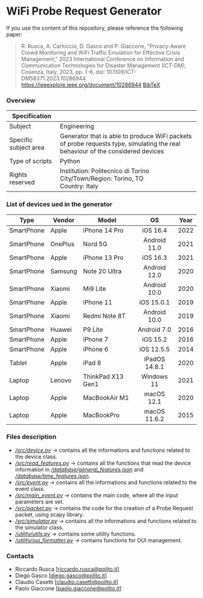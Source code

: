 # WiFi Probe Request Generator

If you use the content of this repository, please reference the following paper: 
> R. Rusca, A. Carluccio, D. Gasco and P. Giaccone, "Privacy-Aware Crowd Monitoring and WiFi Traffic Emulation for Effective Crisis Management," 2023 International Conference on Information and Communication Technologies for Disaster Management (ICT-DM), Cosenza, Italy, 2023, pp. 1-6, doi: 10.1109/ICT-DM58371.2023.10286944. https://ieeexplore.ieee.org/document/10286944 [BibTeX](/cite.bib)


### Overview
| Specification |            |  
|----------|-------------|
| Subject |  Engineering | 
| Specific subject area |  Generator that is able to produce WiFi packets of probe requests type, simulating the real behaviour of the considered devices |
| Type of scripts  | Python |    
| Rights reserved  | Institution: Politecnico di Torino <br> City/Town/Region: Torino, TO <br> Country: Italy  |   


### List of devices ued in the generator
| Type   |  Vendor | Model | OS | Year | 
|----------|-------------|-------------|:-------------:|:-------------:|
| SmartPhone |  Apple | iPhone 14 Pro | iOS 16.4  | 2022 |
| SmartPhone |  OnePlus | Nord 5G | Android 11.0 | 2021 |
| SmartPhone |  Apple | iPhone 13 Pro | iOS 16.3 | 2021 |
| SmartPhone |  Samsung | Note 20 Ultra | Android 12.0 | 2020 |
| SmartPhone |  Xiaomi | Mi9 Lite | Android 10.0  | 2020 |
| SmartPhone |  Apple | iPhone 11 | iOS  15.0.1 | 2019 |
| SmartPhone |  Xiaomi | Redmi Note 8T | Android   10.0  | 2019 |
| SmartPhone |  Huawei | P9 Lite | Android   7.0  | 2016 |
| SmartPhone |  Apple | iPhone 7 | iOS 15.2 | 2016 |
| SmartPhone |  Apple  | iPhone 6 | iOS   12.5.5  | 2014 |
| Tablet |  Apple  | iPad 8 | iPadOS  14.8.1  | 2020 |
| Laptop | Lenovo | ThinkPad X13 Gen1 | Windows   11 | 2021 |
| Laptop | Apple  | MacBookAir M1 | macOS   12.1 | 2020 |
| Laptop | Apple  | MacBookPro | macOS 11.6.2 | 2015 |

### Files description
* [*/src/device.py*](src/device.py) &rarr; contains all the informations and functions related to the device class.
* [*/src/read_features.py*](src/read_features.py) &rarr; contains all the functions that read the device information in [*/database/general_features.json*](database/general_features.json) and [*/database/time_features.json*](/database/time_features.json).
* [*/src/event.py*](src/event.py) &rarr; contains all the informations and functions related to the event class.
* [*/src/main_event.py*](src/main_event.py) &rarr; contains the main code, where all the input parameters are set.
* [*/src/packet.py*](src/packet.py) &rarr; contains the code for the creation of a Probe Request packet, using scapy library.
* [*/src/simulator.py*](src/simulator.py) &rarr; contains all the informations and functions related to the simulator class.
* [*/utility/utils.py*](utility/utils.py) &rarr; contains some utility functions.
* [*/utility/oui_formatter.py*](utility/oui_formatter.py) &rarr; contains functions for OUI management.

### Contacts
* Riccardo Rusca [riccardo.rusca@polito.it]
* Diego Gasco [diego.gasco@polito.it]
* Claudio Casetti [claudio.casetti@polito.it]
* Paolo Giaccone [paolo.giaccone@polito.it]
